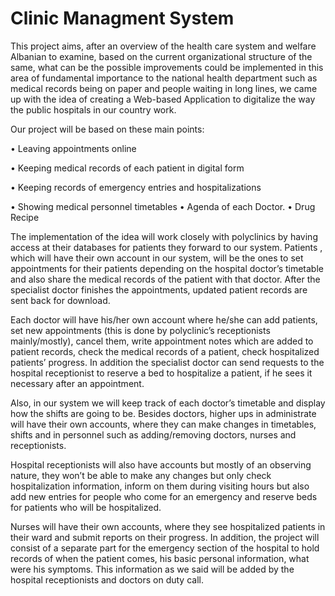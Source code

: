 # Clinic Managment System
This project aims, after an overview of the health care system and welfare Albanian to examine,
based on the current organizational structure of the same, what can be the possible
improvements could be implemented in this area of fundamental importance to the national health department such as medical records being on paper and people waiting in long lines, we came up with the idea of creating a Web-based Application to digitalize the way the public hospitals in our country work.

Our project will be based on these main points:

•	Leaving appointments online

•	Keeping medical records of each patient in digital form

•	Keeping records of emergency entries and hospitalizations

•	Showing medical personnel timetables
•   Agenda of each Doctor.
•   Drug Recipe

The implementation of the idea will work closely with polyclinics by having access at their databases for patients they forward to our system. Patients , which will have their own account in our system, will be the ones to set appointments for their patients depending on the hospital doctor’s timetable and also share the medical records of the patient with that doctor. After the specialist doctor finishes the appointments, updated patient records are sent back for download.

Each doctor will have his/her own account where he/she can add patients, set new appointments (this is done by polyclinic’s receptionists mainly/mostly), cancel them, write appointment notes which are added to patient records, check the medical records of a patient, check hospitalized patients’ progress. In addition the specialist doctor can send requests to the hospital receptionist to reserve a bed to hospitalize a patient, if he sees it necessary after an appointment.

Also, in our system we will keep track of each doctor’s timetable and display how the shifts are going to be. Besides doctors, higher ups in administrate will have their own accounts, where they can make changes in timetables, shifts and in personnel such as adding/removing doctors, nurses and receptionists.

Hospital receptionists will also have accounts but mostly of an observing nature, they won’t be able to make any changes but only check hospitalization information, inform on them during visiting hours but also add new entries for people who come for an emergency and reserve beds for patients who will be hospitalized.

Nurses will have their own accounts, where they see hospitalized patients in their ward and submit reports on their progress. In addition, the project will consist of a separate part for the emergency section of the hospital to hold records of when the patient comes, his basic personal information, what were his symptoms. This information as we said will be added by the hospital receptionists and doctors on duty call.
